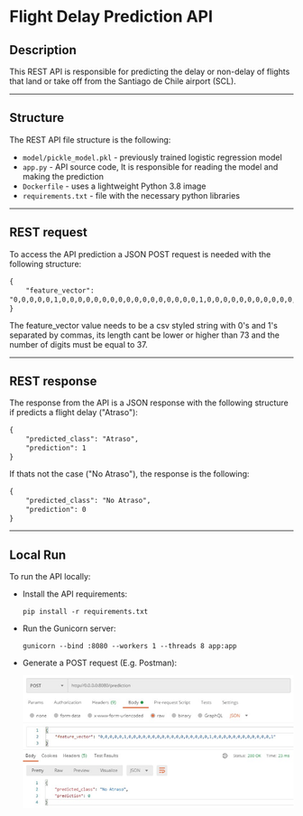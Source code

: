 # Flight Delay Prediction API

## Description

This REST API is responsible for predicting the delay or non-delay of flights that land or take off from the Santiago de Chile airport (SCL).

---

## Structure  

The REST API file structure is the following: 

* `model/pickle_model.pkl` - previously trained logistic regression model
* `app.py` - API source code, It is responsible for reading the model and making the prediction
* `Dockerfile` - uses a lightweight Python 3.8 image
* `requirements.txt` - file with the necessary python libraries

---

## REST request

To access the API prediction a JSON POST request is needed with the following structure:

```
{
    "feature_vector": "0,0,0,0,0,1,0,0,0,0,0,0,0,0,0,0,0,0,0,0,0,0,0,1,0,0,0,0,0,0,0,0,0,0,0,0,1"
}
```

The feature_vector value needs to be a csv styled string with 0's and 1's separated by commas, its length cant be lower or higher than 73 and the number of digits must be equal to 37.

---
## REST response

The response from the API is a JSON response with the following structure if predicts a flight delay ("Atraso"):

```
{
    "predicted_class": "Atraso",
    "prediction": 1
}
```

If thats not the case ("No Atraso"), the response is the following:

```
{
    "predicted_class": "No Atraso",
    "prediction": 0
}
```

---

## Local Run  

To run the API locally: 

* Install the API requirements:

    ```
    pip install -r requirements.txt
    ```

* Run the Gunicorn server:

    ```
    gunicorn --bind :8080 --workers 1 --threads 8 app:app
    ```

* Generate a POST request (E.g. Postman):

    ![POST request](/media/postman.png)